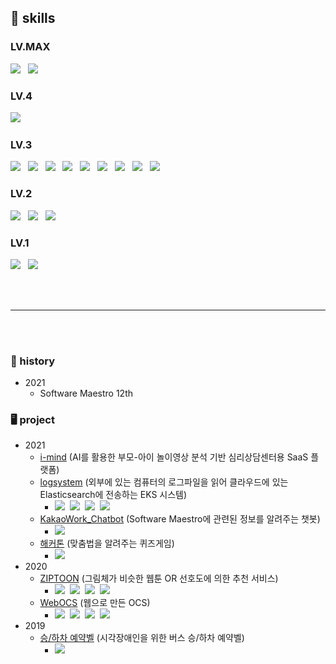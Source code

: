 <h2>💪 skills </h2>

<h3> LV.MAX </h3>
<p>
<img src="https://img.shields.io/badge/사교성-Sociability-3cb371"/>&nbsp;&nbsp;
<img src="https://img.shields.io/badge/호기심-Curiosity-0000ff"/>&nbsp;&nbsp;
</p>

<h3> LV.4 </h3>
<p>
<img src="https://img.shields.io/badge/Java-e74c3c?style=flat-square&logo=Java&logoColor=white"/>&nbsp;&nbsp;
</p>
<h3> LV.3 </h3>
<p>
<img src="https://img.shields.io/badge/Javascript-F7DF1E?style=flat-square&logo=Javascript&logoColor=white"/>&nbsp;&nbsp;
<img src="https://img.shields.io/badge/CSS3-fd79a8?style=flat-square&logo=CSS3&logoColor=white"/>&nbsp;&nbsp;
<img src="https://img.shields.io/badge/Amazon AWS-232F3E?style=flat-square&logo=Amazon AWS&logoColor=white"/>&nbsp;&nbsp;
<img src="https://img.shields.io/badge/Spring-6DB33F?style=flat-square&logo=Spring&logoColor=white"/>&nbsp;&nbsp;
<img src="https://img.shields.io/badge/Mysql-4479A1?style=flat-square&logo=Mysql&logoColor=white"/>&nbsp;&nbsp;
<img src="https://img.shields.io/badge/Elasticsearch-005571?style=flat-square&logo=Elasticsearch&logoColor=white"/>&nbsp;&nbsp;
<img src="https://img.shields.io/badge/Fluentd-0E83C8?style=flat-square&logo=Fluentd&logoColor=white"/>&nbsp;&nbsp;
<img src="https://img.shields.io/badge/Kubernetes-326CE5?style=flat-square&logo=Kubernetes&logoColor=white"/>&nbsp;&nbsp;
<img src="https://img.shields.io/badge/Docker-2496ED?style=flat-square&logo=Docker&logoColor=white"/>&nbsp;&nbsp;
</p>
<h3> LV.2 </h3>
<p>
  <img src="https://img.shields.io/badge/Terraform-7B42BC?style=flat-square&logo=Terraform&logoColor=white"/>&nbsp;&nbsp;
  <img src="https://img.shields.io/badge/Python-3766AB?style=flat-square&logo=Python&logoColor=white"/>&nbsp;&nbsp;
  <img src="https://img.shields.io/badge/Jenkins-D24939?style=flat-square&logo=Jenkins&logoColor=white"/>&nbsp;&nbsp;
</p>
<h3> LV.1 </h3>
<p>
  <img src="https://img.shields.io/badge/Flask-000000?style=flat-square&logo=Flask&logoColor=white"/>&nbsp;&nbsp;
  <img src="https://img.shields.io/badge/Node.js-339933?style=flat-square&logo=Node.js&logoColor=white"/>&nbsp;&nbsp;
</p>


<br>
<br>

---

<br>
<br>

### 📆 history
- 2021
  - Software Maestro 12th

### 🖥 project
- 2021
  - [i-mind](https://github.com/maison01006/i-mind-backend) (AI를 활용한 부모-아이 놀이영상 분석 기반 심리상담센터용 SaaS 플랫폼)
  - [logsystem](https://github.com/maison01006/logsystem) (외부에 있는 컴퓨터의 로그파일을 읽어 클라우드에 있는 Elasticsearch에 전송하는 EKS 시스템) 
    - <img src="https://img.shields.io/badge/Fluentd-0E83C8?style=flat-square&logo=Fluentd&logoColor=white"/>&nbsp;&nbsp;<img src="https://img.shields.io/badge/Elasticsearch-005571?style=flat-square&logo=Elasticsearch&logoColor=white"/>&nbsp;&nbsp;<img src="https://img.shields.io/badge/Kubernetes-326CE5?style=flat-square&logo=Kubernetes&logoColor=white"/>&nbsp;&nbsp;<img src="https://img.shields.io/badge/Docker-2496ED?style=flat-square&logo=Docker&logoColor=white"/>&nbsp;&nbsp;
  - [KakaoWork_Chatbot](https://github.com/SWM12-PreProject22/e-power-of-e) (Software Maestro에 관련된 정보를 알려주는 챗봇)
    - <img src="https://img.shields.io/badge/Node.js-339933?style=flat-square&logo=Node.js&logoColor=white"/>
  - [해커톤](https://github.com/swm-hackathon-4/our-awesome-game) (맞춤법을 알려주는 퀴즈게임)
    - <img src="https://img.shields.io/badge/Flask-000000?style=flat-square&logo=Flask&logoColor=white"/>
- 2020
  - [ZIPTOON](https://github.com/maison01006/ZIPTOON) (그림체가 비슷한 웹툰 OR 선호도에 의한 추천 서비스)
    - <img src="https://img.shields.io/badge/Spring-6DB33F?style=flat-square&logo=Spring&logoColor=white"/>&nbsp;&nbsp;<img src="https://img.shields.io/badge/Mysql-4479A1?style=flat-square&logo=Mysql&logoColor=white"/>&nbsp;&nbsp;<img src="https://img.shields.io/badge/Python-3766AB?style=flat-square&logo=Python&logoColor=white"/>&nbsp;&nbsp;<img src="https://img.shields.io/badge/Javascript-F7DF1E?style=flat-square&logo=Javascript&logoColor=white"/>&nbsp;&nbsp;
  - [WebOCS](https://github.com/maison01006/Web-OCS) (웹으로 만든 OCS)
    - <img src="https://img.shields.io/badge/Spring-6DB33F?style=flat-square&logo=Spring&logoColor=white"/>&nbsp;&nbsp;<img src="https://img.shields.io/badge/Mysql-4479A1?style=flat-square&logo=Mysql&logoColor=white"/>&nbsp;&nbsp;<img src="https://img.shields.io/badge/Python-3766AB?style=flat-square&logo=Python&logoColor=white"/>&nbsp;&nbsp;<img src="https://img.shields.io/badge/Javascript-F7DF1E?style=flat-square&logo=Javascript&logoColor=white"/>&nbsp;&nbsp;
- 2019
  - [승/하차 예약벨](https://s3.ap-northeast-2.amazonaws.com/public.osj.file.com/iot.pdf) (시각장애인을 위한 버스 승/하차 예약벨)
    - <img src="https://img.shields.io/badge/Python-3766AB?style=flat-square&logo=Python&logoColor=white"/>&nbsp;&nbsp;
<!--
**maison01006/maison01006** is a ✨ _special_ ✨ repository because its `README.md` (this file) appears on your GitHub profile.

Here are some ideas to get you started:

- 🔭 I’m currently working on ...
- 🌱 I’m currently learning ...
- 👯 I’m looking to collaborate on ...
- 🤔 I’m looking for help with ...
- 💬 Ask me about ...
- 📫 How to reach me: ...
- 😄 Pronouns: ...
- ⚡ Fun fact: ...
-->
